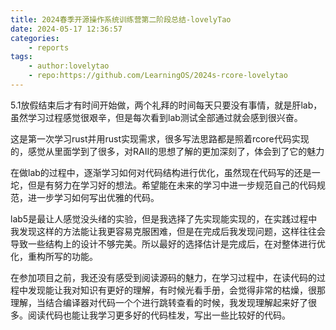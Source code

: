 ```yaml
---
title: 2024春季开源操作系统训练营第二阶段总结-lovelyTao
date: 2024-05-17 12:36:57
categories:
    - reports
tags: 
    - author:lovelytao
    - repo:https://github.com/LearningOS/2024s-rcore-lovelytao
---
```


5.1放假结束后才有时间开始做，两个礼拜的时间每天只要没有事情，就是肝lab，虽然学习过程感觉很艰辛，但是每次看到lab测试全部通过就会感到很兴奋。

这是第一次学习rust并用rust实现需求，很多写法思路都是照着rcore代码实现的，感觉从里面学到了很多，对RAII的思想了解的更加深刻了，体会到了它的魅力

在做lab的过程中，逐渐学习如何对代码结构进行优化，虽然现在代码写的还是一坨，但是有努力在学习好的想法。希望能在未来的学习中进一步规范自己的代码规范，进一步学习如何写出优雅的代码。

lab5是最让人感觉没头绪的实验，但是我选择了先实现能实现的，在实践过程中我发现这样的方法能让我更容易克服困难，但是在完成后我发现问题，这样往往会导致一些结构上的设计不够完美。所以最好的选择估计是完成后，在对整体进行优化，重构所写的功能。

在参加项目之前，我还没有感受到阅读源码的魅力，在学习过程中，在读代码的过程中发现能让我对知识有更好的理解，有时候光看手册，会觉得非常的枯燥，很那理解，当结合编译器对代码一个个进行跳转查看的时候，我发现理解起来好了很多。阅读代码也能让我学习更多好的代码桂发，写出一些比较好的代码。